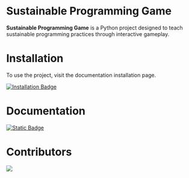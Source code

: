 # Sustainable Programming Game
**Sustainable Programming Game** is a Python project
designed to teach sustainable programming practices
through interactive gameplay.

# Installation

To use the project, visit the documentation installation page.

<a href="https://itzdriev.github.io/Sustainable-Programming-Game/usage.html#installation">
  <img alt="Installation Badge" src="https://img.shields.io/badge/Installation-Link-blue">
</a>

# Documentation
<a href="https://itzdriev.github.io/Sustainable-Programming-Game/">
  <img alt="Static Badge" src="https://img.shields.io/badge/Documenation-Link-blue">
</a>

# Contributors
<a href="https://github.com/Flurry2005/Brogress/graphs/contributors">
  <img src="https://contrib.rocks/image?repo=Flurry2005/Brogress" />
</a>
